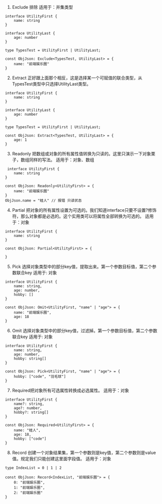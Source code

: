 1. Exclude 排除 适用于：并集类型
```
interface UtilityFirst {
    name: string
}

interface UtilityLast {
    age: number
}

type TypesTest = UtilityFirst | UtilityLast;

const ObjJson: Exclude<TypesTest, UtilityLast> = {
    name: "前端娱乐圈"
}
```
2. Extract 正好跟上面那个相反，这是选择某一个可赋值的联合类型，从TypesTest类型中只选择UtilityLast类型。
```
interface UtilityFirst {
    name: string
}

interface UtilityLast {
    age: number
}

type TypesTest = UtilityFirst | UtilityLast;

const ObjJson: Extract<TypesTest, UtilityLast> = {
    age: 1
}
```
3. Readonly 把数组或对象的所有属性值转换为只读的。这里只演示一下对象栗子，数组同样的写法。
   适用于：对象、数组
```
 interface UtilityFirst {
    name: string
}

const ObjJson: Readonly<UtilityFirst> = {
    name: "前端娱乐圈"
}
ObjJson.name = "蛙人" // 报错 只读状态
```
4. Partial 把对象的所有属性设置为可选的。我们知道interface只要不设置?修饰符，那么对象都是必选的。这个实用类可以将属性全部转换为可选的。
   适用于：对象

```
interface UtilityFirst {
    name: string
}

const ObjJson: Partial<UtilityFirst> = {
    
}
```
5. Pick 选择对象类型中的部分key值，提取出来。第一个参数目标值，第二个参数联合key
   适用于: 对象

```
interface UtilityFirst {
    name: string,
    age: number,
    hobby: []
}

const ObjJson: Omit<UtilityFirst, "name" | "age"> = {
    name: "前端娱乐圈",
    age: 18
}
```

6. Omit 选择对象类型中的部分key值，过滤掉。第一个参数目标值，第二个参数联合key
   适用于: 对象

```
interface UtilityFirst {
    name: string,
    age: number,
    hobby: string[]
}

const ObjJson: Pick<UtilityFirst, "name" | "age"> = {
    hobby: ["code", "羽毛球"]
}
```
7. Required把对象所有可选属性转换成必选属性。
   适用于：对象
```
interface UtilityFirst {
    name?: string,
    age?: number,
    hobby?: string[]
}

const ObjJson: Required<UtilityFirst> = {
    name: "蛙人",
    age: 18,
    hobby: ["code"]
}
```
8. Record 创建一个对象结果集，第一个参数则是key值，第二个参数则是value值。规定我们只能创建这里面字段值。
   适用于：对象

```
type IndexList = 0 | 1 | 2

const ObjJson: Record<IndexList, "前端娱乐圈"> = {
    0: "前端娱乐圈",
    1: "前端娱乐圈",
    2: "前端娱乐圈"
}
```
